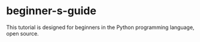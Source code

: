# beginner-s-guide
This tutorial is designed for beginners in the Python programming language, open source.
